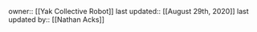 owner:: [[Yak Collective Robot]]
last updated:: [[August 29th, 2020]]
last updated by:: [[Nathan Acks]]
